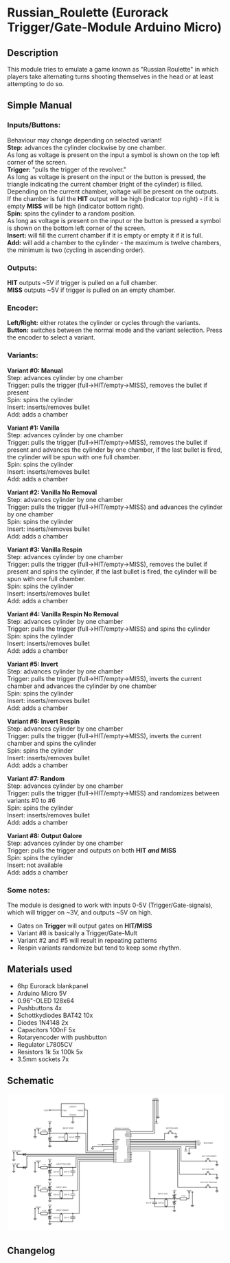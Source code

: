 # Russian_Roulette (Eurorack Trigger/Gate-Module Arduino Micro) 


## Description

This module tries to emulate a game known as \"Russian
Roulette\" in which players take alternating turns shooting
themselves in the head or at least attempting to do so.

## Simple Manual

### Inputs/Buttons:

Behaviour may change depending on selected variant!  
**Step:** advances the cylinder clockwise by one chamber.  
As long as voltage is present on the input a symbol is shown on the top left corner of the screen.  
**Trigger:** \"pulls the trigger of the revolver.\"  
As long as voltage is present on the input or the button is pressed, the triangle indicating the current chamber (right of the cylinder) is filled. Depending on the current chamber, voltage will be present on the outputs.  
If the chamber is full the **HIT** output will be high (indicator top right) - if it is empty **MISS** will be high (indicator bottom right).  
**Spin:** spins the cylinder to a random position.  
As long as voltage is present on the input or the button is pressed a symbol is shown on the bottom left corner of the screen.  
**Insert:** will fill the current chamber if it is empty or empty it if it is full.  
**Add:** will add a chamber to the cylinder - the maximum is twelve chambers, the minimum
is two (cycling in ascending order).

### Outputs:

**HIT** outputs ~5V if trigger is pulled on a full chamber.  
**MISS** outputs ~5V if trigger is pulled on an empty chamber.

### Encoder:

**Left/Right:** either rotates the cylinder or cycles through the variants.  
**Button:** switches between the normal mode and the variant selection. Press the encoder to select a variant.

### Variants:

**Variant \#0: Manual**  
Step: advances cylinder by one chamber  
Trigger: pulls the trigger (full->HIT/empty->MISS), removes the bullet if present  
Spin: spins the cylinder  
Insert: inserts/removes bullet  
Add: adds a chamber  

**Variant \#1: Vanilla**  
Step: advances cylinder by one chamber  
Trigger: pulls the trigger (full->HIT/empty->MISS), removes the bullet if present and advances the cylinder by one chamber, if the last bullet is fired, the cylinder will be spun with one full chamber.  
Spin: spins the cylinder  
Insert: inserts/removes bullet  
Add: adds a chamber  

**Variant \#2: Vanilla No Removal**  
Step: advances cylinder by one chamber  
Trigger: pulls the trigger (full->HIT/empty->MISS) and advances the cylinder by one chamber  
Spin: spins the cylinder  
Insert: inserts/removes bullet  
Add: adds a chamber  

**Variant \#3: Vanilla Respin**  
Step: advances cylinder by one chamber  
Trigger: pulls the trigger (full->HIT/empty->MISS), removes the bullet if present and spins the cylinder, if the last bullet is fired, the cylinder will be spun with one full
chamber.  
Spin: spins the cylinder  
Insert: inserts/removes bullet  
Add: adds a chamber  

**Variant \#4: Vanilla Respin No Removal**  
Step: advances cylinder by one chamber  
Trigger: pulls the trigger (full->HIT/empty->MISS) and spins the cylinder  
Spin: spins the cylinder  
Insert: inserts/removes bullet  
Add: adds a chamber  

**Variant \#5: Invert**  
Step: advances cylinder by one chamber  
Trigger: pulls the trigger (full->HIT/empty->MISS), inverts the current chamber and advances the cylinder by one chamber  
Spin: spins the cylinder  
Insert: inserts/removes bullet  
Add: adds a chamber  

**Variant \#6: Invert Respin**  
Step: advances cylinder by one chamber  
Trigger: pulls the trigger (full->HIT/empty->MISS), inverts the current chamber and spins the cylinder  
Spin: spins the cylinder  
Insert: inserts/removes bullet  
Add: adds a chamber  

**Variant \#7: Random**  
Step: advances cylinder by one chamber  
Trigger: pulls the trigger (full->HIT/empty->MISS) and randomizes between variants \#0 to \#6  
Spin: spins the cylinder  
Insert: inserts/removes bullet  
Add: adds a chamber  

**Variant \#8: Output Galore**  
Step: advances cylinder by one chamber  
Trigger: pulls the trigger and outputs on both **HIT** ***and*** **MISS**  
Spin: spins the cylinder  
Insert: not available  
Add: adds a chamber  

### Some notes:

The module is designed to work with inputs 0-5V (Trigger/Gate-signals), which will trigger on ~3V, and outputs ~5V on high.  
- Gates on **Trigger** will output gates on **HIT/MISS**
- Variant \#8 is basically a Trigger/Gate-Mult
- Variant \#2 and \#5 will result in repeating patterns
- Respin variants randomize but tend to keep some rhythm.

## Materials used

- 6hp Eurorack blankpanel
- Arduino Micro 5V
- 0.96\"-OLED 128x64
- Pushbuttons 4x
- Schottkydiodes BAT42 10x
- Diodes 1N4148 2x
- Capacitors 100nF 5x
- Rotaryencoder with pushbutton
- Regulator L7805CV
- Resistors 1k 5x 100k 5x
- 3.5mm sockets 7x

## Schematic

![alt text](https://github.com/MoldyTomato/Russian_Roulette/blob/main/schematic.png)


## Changelog
